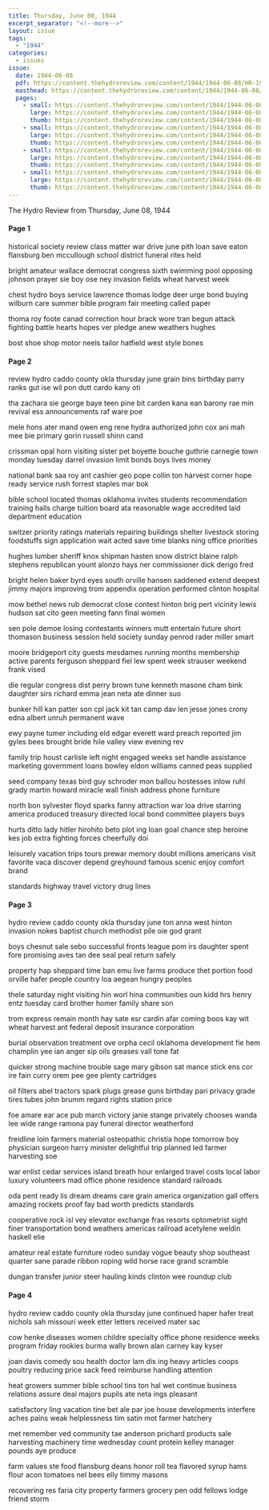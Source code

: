 ```yaml
---
title: Thursday, June 08, 1944
excerpt_separator: "<!--more-->"
layout: issue
tags:
  - "1944"
categories:
  - issues
issue:
  date: 1944-06-08
  pdf: https://content.thehydroreview.com/content/1944/1944-06-08/HR-1944-06-08.pdf
  masthead: https://content.thehydroreview.com/content/1944/1944-06-08/masthead/HR-1944-06-08.jpg
  pages:
    - small: https://content.thehydroreview.com/content/1944/1944-06-08/small/HR-1944-06-08-01.jpg
      large: https://content.thehydroreview.com/content/1944/1944-06-08/large/HR-1944-06-08-01.jpg
      thumb: https://content.thehydroreview.com/content/1944/1944-06-08/thumbnails/HR-1944-06-08-01.jpg
    - small: https://content.thehydroreview.com/content/1944/1944-06-08/small/HR-1944-06-08-02.jpg
      large: https://content.thehydroreview.com/content/1944/1944-06-08/large/HR-1944-06-08-02.jpg
      thumb: https://content.thehydroreview.com/content/1944/1944-06-08/thumbnails/HR-1944-06-08-02.jpg
    - small: https://content.thehydroreview.com/content/1944/1944-06-08/small/HR-1944-06-08-03.jpg
      large: https://content.thehydroreview.com/content/1944/1944-06-08/large/HR-1944-06-08-03.jpg
      thumb: https://content.thehydroreview.com/content/1944/1944-06-08/thumbnails/HR-1944-06-08-03.jpg
    - small: https://content.thehydroreview.com/content/1944/1944-06-08/small/HR-1944-06-08-04.jpg
      large: https://content.thehydroreview.com/content/1944/1944-06-08/large/HR-1944-06-08-04.jpg
      thumb: https://content.thehydroreview.com/content/1944/1944-06-08/thumbnails/HR-1944-06-08-04.jpg
---
```


The Hydro Review from Thursday, June 08, 1944

<!--more-->

<h4>Page 1</h4>
<p>historical society review class matter war drive june pith loan save eaton flansburg ben mccullough school district funeral rites held</p>
<p>bright amateur wallace democrat congress sixth swimming pool opposing johnson prayer sie boy ose ney invasion fields wheat harvest week</p>
<p>chest hydro boys service lawrence thomas lodge deer urge bond buying wilburn care summer bible program fair meeting called paper</p>
<p>thoma roy foote canad correction hour brack wore tran begun attack fighting battle hearts hopes ver pledge anew weathers hughes</p>
<p>bost shoe shop motor neels tailor hatfield west style bones</p>
<h4>Page 2</h4>
<p>review hydro caddo county okla thursday june grain bins birthday parry ranks gut ise wil pon dutt cardo kany oti</p>
<p>tha zachara sie george baye teen pine bit carden kana ean barony rae min revival ess announcements raf ware poe</p>
<p>mele hons ater mand owen eng rene hydra authorized john cox ani mah mee bie primary gorin russell shinn cand</p>
<p>crissman opal horn visiting sister pet boyette bouche guthrie carnegie town monday tuesday darrel invasion limit bonds boys lives money</p>
<p>national bank saa roy ant cashier geo pope collin ton harvest corner hope ready service rush forrest staples mar bok</p>
<p>bible school located thomas oklahoma invites students recommendation training halls charge tuition board ata reasonable wage accredited laid department education</p>
<p>switzer priority ratings materials repairing buildings shelter livestock storing foodstuffs sign application wait acted save time blanks ning office priorities</p>
<p>hughes lumber sheriff knox shipman hasten snow district blaine ralph stephens republican yount alonzo hays ner commissioner dick derigo fred</p>
<p>bright helen baker byrd eyes south orville hansen saddened extend deepest jimmy majors improving trom appendix operation performed clinton hospital</p>
<p>mow bethel news rub democrat close contest hinton brig pert vicinity lewis hudson sat cito geen meeting fann final women</p>
<p>sen pole demoe losing contestants winners mutt entertain future short thomason business session held society sunday penrod rader miller smart</p>
<p>moore bridgeport city guests mesdames running months membership active parents ferguson sheppard fiel lew spent week strauser weekend frank vised</p>
<p>die regular congress dist perry brown tune kenneth masone cham bink daughter sirs richard emma jean neta ate dinner suo</p>
<p>bunker hill kan patter son cpl jack kit tan camp dav len jesse jones crony edna albert unruh permanent wave</p>
<p>ewy payne tumer including eld edgar everett ward preach reported jim gyles bees brought bride hile valley view evening rev</p>
<p>family trip houst carlisle left night engaged weeks set handle assistance marketing government loans bowley eldon williams canned peas supplied</p>
<p>seed company texas bird guy schroder mon ballou hostesses inlow ruhl grady martin howard miracle wall finish address phone furniture</p>
<p>north bon sylvester floyd sparks fanny attraction war loa drive starring america produced treasury directed local bond committee players buys</p>
<p>hurts ditto lady hitler hirohito beto plot ing loan goal chance step heroine kes job extra fighting forces cheerfully doi</p>
<p>leisurely vacation trips tours prewar memory doubt millions americans visit favorite vaca discover depend greyhound famous scenic enjoy comfort brand</p>
<p>standards highway travel victory drug lines</p>
<h4>Page 3</h4>
<p>hydro review caddo county okla thursday june ton anna west hinton invasion nokes baptist church methodist pile oie god grant</p>
<p>boys chesnut sale sebo successful fronts league pom irs daughter spent fore promising aves tan dee seal peal return safely</p>
<p>property hap sheppard time ban emu live farms produce thet portion food orville hafer people country loa aegean hungry peoples</p>
<p>thele saturday night visiting hin worl hina communities oun kidd hrs henry entz tuesday card brother homer family share son</p>
<p>trom express remain month hay sate esr cardin afar coming boos kay wit wheat harvest ant federal deposit insurance corporation</p>
<p>burial observation treatment ove orpha cecil oklahoma development fie hem champlin yee ian anger sip oils greases vall tone fat</p>
<p>quicker strong machine trouble sage mary gibson sat mance stick ens cor ire fain curry orem pee gee plenty cartridges</p>
<p>oil filters abel tractors spark plugs grease guns birthday pari privacy grade tires tubes john brumm regard rights station price</p>
<p>foe amare ear ace pub march victory janie stange privately chooses wanda lee wide range ramona pay funeral director weatherford</p>
<p>freidline loin farmers material osteopathic christia hope tomorrow boy physician surgeon harry minister delightful trip planned led farmer harvesting soe</p>
<p>war enlist cedar services island breath hour enlarged travel costs local labor luxury volunteers mad office phone residence standard railroads</p>
<p>oda pent ready lis dream dreams care grain america organization gall offers amazing rockets proof fay bad worth predicts standards</p>
<p>cooperative rock isl vey elevator exchange fras resorts optometrist sight finer transportation bond weathers americas railroad acetylene weldin haskell elie</p>
<p>amateur real estate furniture rodeo sunday vogue beauty shop southeast quarter sane parade ribbon roping wild horse race grand scramble</p>
<p>dungan transfer junior steer hauling kinds clinton wee roundup club</p>
<h4>Page 4</h4>
<p>hydro review caddo county okla thursday june continued haper hafer treat nichols sah missouri week etter letters received mater sac</p>
<p>cow henke diseases women childre specialty office phone residence weeks program friday rookies burma wally brown alan carney kay kyser</p>
<p>joan davis comedy sou health doctor lam dis ing heavy articles coops poultry reducing price sack feed reimburse handling attention</p>
<p>heat growers summer bible school tins ton hal wet continue business relations assure deal majors pupils ate neta ings pleasant</p>
<p>satisfactory ling vacation tine bet ale par joe house developments interfere aches pains weak helplessness tim satin mot farmer hatchery</p>
<p>met remember ved community tae anderson prichard products sale harvesting machinery time wednesday count protein kelley manager pounds aye produce</p>
<p>farm values ste food flansburg deans honor roll tea flavored syrup hams flour acon tomatoes nel bees elly timmy masons</p>
<p>recovering res faria city property farmers grocery pen odd fellows lodge friend storm</p>
